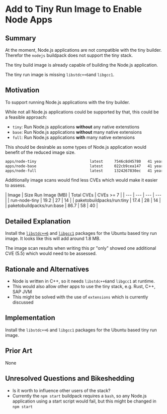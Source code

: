 # Add to Tiny Run Image to Enable Node Apps

## Summary

At the moment, Node.js applications are not compatible with the tiny builder. Therefor the `nodejs` buildpack does not support the tiny stack.

The tiny build image is already capable of building the Node.js application.

The tiny run image is missing `libstdc++6`and `libgcc1`.

## Motivation

To support running Node.js applications with the tiny builder.

While not all Node.js applications could be supported by that, this could be a feasible approach:

- `tiny`: Run Node.js applications **without** any native extenstions
- `base`: Run Node.js applications **without** many native extensions
- `full`: Run Node.js applications **with** many native extensions

This should be desirable as some types of Node.js application would benefit of the reduced image size.

```bash
apps/node-tiny                        latest     7546c8d45780   41 years ago   130MB
apps/node-base                        latest     022cb9cea147   41 years ago   202MB
apps/node-full                        latest     1324267830ec   41 years ago   803MB
```

Additionally image scans would find less CVEs which would make it easier to assess.

| Image | Size Run Image (MB) | Total CVEs | CVEs >= 7 |
| --- | --- | --- | --- |
| run-node-tiny | 19.2 |  27 | 14 |
| paketobuildpacks/run:tiny | 17.4 | 28 | 14 |
| paketobuildpacks/run:base | 86.7 | 58 | 40 |

## Detailed Explanation

Install the [`libstdc++6`](https://packages.ubuntu.com/bionic/libstdc++6) and [`libgcc1`](https://packages.ubuntu.com/bionic/libgcc1) packages for the Ubuntu based tiny run image. It looks like this will add around 1.8 MB.

The image scan results when writing this pr "only" showed one additional CVE (5.5) which would need to be assessed.

## Rationale and Alternatives

- Node is written in C++, so it needs `libstdc++6`and `libgcc1` at runtime.
- This would also allow other apps to use the tiny stack, e.g. Rust, C++, SAP JVM
- This might be solved with the use of `extensions` which is currently discussed

## Implementation

Install the `libstdc++6` and `libgcc1` packages for the Ubuntu based tiny run image.

## Prior Art

None

## Unresolved Questions and Bikeshedding

- Is it worth to influence other users of the stack?
- Currently the `npm start` buildpack requires a `bash`, so any Node.js application using a start script would fail, but this might be changed in `npm start`
